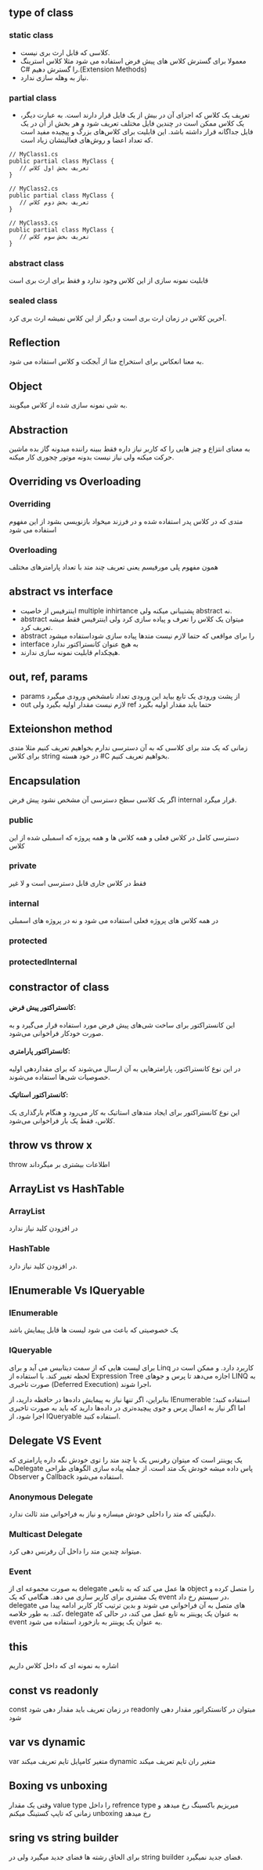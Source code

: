 
## type of class
### static class
- کلاسی که قابل ارث بری نیست.
- معمولا برای گسترش کلاس های پیش فرض استفاده می شود مثلا کلاس استرینگ C# را گسترش دهیم.(Extension Methods)
- نیاز به وهله سازی ندارد.
### partial class
-  تعریف یک کلاس که اجزای آن در بیش از یک فایل قرار دارند است. به عبارت دیگر، یک کلاس ممکن است در چندین فایل مختلف تعریف شود و هر بخش از آن در یک فایل جداگانه قرار داشته باشد. این قابلیت برای کلاس‌های بزرگ و پیچیده مفید است که تعداد اعضا و روش‌های فعالیتشان زیاد است.
 
```
// MyClass1.cs
public partial class MyClass {
   // تعریف بخش اول کلاس
}

// MyClass2.cs
public partial class MyClass {
   // تعریف بخش دوم کلاس
}

// MyClass3.cs
public partial class MyClass {
   // تعریف بخش سوم کلاس
}
```

### abstract class
قابلیت نمونه سازی از این کلاس وجود ندارد و فقط برای ارث بری است
### sealed class

آخرین کلاس در زمان ارث بری است و دیگر از این کلاس نمیشه ارث بری کرد.

## Reflection
به معنا انعکاس برای استخراج متا از آبجکت و کلاس استفاده می شود.

## Object
به شی نمونه سازی شده از کلاس میگویند.

## Abstraction
به معنای انتزاع و چیز هایی را که کاربر نیاز داره فقط ببینه راننده میدونه گاز بده ماشین حرکت میکنه ولی نیاز نیست بدونه موتور چجوری کار میکنه.
## Overriding vs Overloading
### Overriding
متدی که در کلاس پدر استفاده شده و در فرزند میخواد بازنویسی بشود از این مفهوم استفاده می شود
### Overloading
همون مفهوم پلی مورفیسم یعنی تعریف چند متد با تعداد پارامترهای مختلف
## abstract vs interface
- اینترفیس از خاصیت multiple inhirtance پشتیبانی میکنه ولی abstract نه.
- abstract میتوان یک کلاس را تعرف و پیاده سازی کرد ولی اینترفیس فقط میشه تعریف کرد.
- abstract را برای مواقعی که حتما لازم نیست متدها پیاده سازی شوداستفاده میشود
- interface به هیچ عنوان کانستراکتور ندارد 
- هیچکدام قابلیت نمونه سازی ندارند.

## out, ref, params
- params از پشت ورودی یک تابع بیاید این ورودی تعداد نامشخص ورودی میگیرد
- out لازم نیست مقدار اولیه بگیرد ولی ref حتما باید مقدار اولیه بگیرد

## Exteionshon method
زمانی که یک متد برای کلاسی که به آن دسترسی ندارم بخواهیم تعریف کنیم مثلا متدی برای کلاس string  در خود هسته #C بخواهیم تعریف کنیم.

## Encapsulation 
اگر یک کلاسی سطح دسترسی آن مشخص نشود پیش فرض internal قرار میگرد.
### public
دسترسی کامل در کلاس فعلی و همه کلاس ها و همه پروژه که اسمبلی شده از این کلاس
### private
فقط در کلاس جاری قابل دسترسی است و لا غیر
### internal
در همه کلاس های پروژه فعلی استفاده می شود و نه در پروژه های اسمبلی
### protected
### protectedInternal

## constractor of class


#### کانستراکتور پیش فرض: 
این کانستراکتور برای ساخت شی‌های پیش فرض مورد استفاده قرار می‌گیرد و به صورت خودکار فراخوانی می‌شود.

#### کانستراکتور پارامتری:
در این نوع کانستراکتور، پارامترهایی به آن ارسال می‌شوند که برای مقداردهی اولیه خصوصیات شی‌ها استفاده می‌شوند.

#### کانستراکتور استاتیک: 
این نوع کانستراکتور برای ایجاد متد‌های استاتیک به کار می‌رود و هنگام بارگذاری یک کلاس، فقط یک بار فراخوانی می‌شود.

## throw vs throw x
throw اطلاعات بیشتری بر میگرداند

## ArrayList vs HashTable 
### ArrayList
در افزودن کلید نیاز ندارد
### HashTable
در افزودن کلید نیاز دارد.


## IEnumerable Vs IQueryable
### IEnumerable
یک خصوصیتی که باعث می شود لیست ها قابل پیمایش باشد
### IQueryable
برای لیست هایی که از سمت دیتابیس می آید و برای Linq کاربرد دارد.  و ممکن است در لحظه تغییر کند.  با استفاده از Expression Tree اجازه می‌دهد تا پرس و جوهای LINQ به صورت تاخیری (Deferred Execution) اجرا شوند،

بنابراین، اگر تنها نیاز به پیمایش داده‌ها در حافظه دارید، از IEnumerable استفاده کنید؛ اما اگر نیاز به اعمال پرس و جوی پیچیده‌تری در داده‌ها دارید که باید به صورت تاخیری اجرا شود، از IQueryable استفاده کنید.

## Delegate VS Event 
یک  پوینتر است که میتوان رفرنس یک یا چند متد را توی خودش نگه داره پارامتری که بهDelegate پاس داده میشه خودش یک متد است. از جمله پیاده سازی الگوهای طراحی Observer و Callback استفاده می‌شود.
### Anonymous Delegate
دلیگیتی که متد را داخلی خودش میسازه و نیاز به فراخوانی متد ثالث ندارد.
### Multicast Delegate
میتواند چندین متد را داخل آن رفرنس دهی کرد.
### Event
به صورت مجموعه ای از delegate ها عمل می کند که به تابعی object را متصل کرده و یک مشتری برای کاربر سازی می دهد. هنگامی که یک event در سیستم رخ داد، delegate های متصل به آن فراخوانی می شوند و بدین ترتیب کار کاربر ادامه پیدا می کند.
به طور خلاصه، delegate به عنوان یک پوینتر به تابع عمل می کند، در حالی که event به عنوان یک پوینتر به بازخورد استفاده می شود.



## this
اشاره به نمونه ای که داخل کلاس داریم

## const vs readonly
const در زمان تعریف باید مقدار دهی شود 
readonly میتوان در کانستکراتور مقدار دهی شود

## var vs dynamic 
var متغیر کامپایل تایم تعریف میکند 
dynamic متغیر ران تایم تعریف میکند

## Boxing vs unboxing
وقتی یک مقدار value type را داخل refrence type میریزیم باکسینگ رخ میدهد و زمانی که تایپ کستینگ میکنم  unboxing رخ میدهد
## sring vs string builder
برای الحاق رشته ها فضای جدید میگیرد ولی در string builder فضای جدید نمیگیرد.
